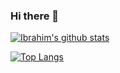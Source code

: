 ### Hi there 👋

<!--
**webdevsamurai/webdevsamurai** is a ✨ _special_ ✨ repository because its `README.md` (this file) appears on your GitHub profile.

Here are some ideas to get you started:

- 🔭 I’m currently working on ...
- 🌱 I’m currently learning ...
- 👯 I’m looking to collaborate on ...
- 🤔 I’m looking for help with ...
- 💬 Ask me about ...
- 📫 How to reach me: ...
- 😄 Pronouns: ...
- ⚡ Fun fact: ...
-->
[![Ibrahim's github stats](https://github-readme-stats-theta-two.vercel.app/api?username=webdevsamurai&show_icons=true&theme=radical&count_private=true)](https://github.com/anuraghazra/github-readme-stats)

[![Top Langs](https://github-readme-stats-theta-two.vercel.app/api/top-langs/?username=webdevsamurai)](https://github.com/webdevsamurai/github-readme-stats)
